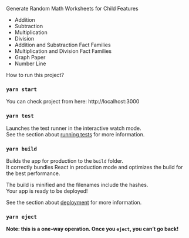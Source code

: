 Generate Random Math Worksheets for Child
Features
 - Addition
 - Subtraction
 - Multiplication
 - Division
 - Addition and Substraction Fact Families
 - Multiplication and Division Fact Families
 - Graph Paper
 - Number Line


How to run this project?
### `yarn start`
 You can check project from here:
 http://localhost:3000

### `yarn test`
  Launches the test runner in the interactive watch mode.<br />
  See the section about [running tests](https://facebook.github.io/create-react-app/docs/running-tests) for more information.

### `yarn build`

Builds the app for production to the `build` folder.<br />
It correctly bundles React in production mode and optimizes the build for the best performance.

The build is minified and the filenames include the hashes.<br />
Your app is ready to be deployed!

See the section about [deployment](https://facebook.github.io/create-react-app/docs/deployment) for more information.

### `yarn eject`
 **Note: this is a one-way operation. Once you `eject`, you can’t go back!**
